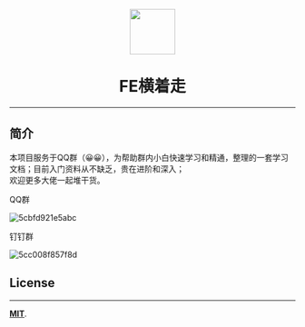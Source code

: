 <h1 align="center">
<br>
  <a href="https://github.com/fewalksideways/FeSidle"><img src="https://i.loli.net/2019/04/24/5cc00746c981f.png" width=80"></a>
  <br>
    <br>
FE横着走</h1>

---

## 简介

本项目服务于QQ群（😀😀），为帮助群内小白快速学习和精通，整理的一套学习文档；目前入门资料从不缺乏，贵在进阶和深入；  
欢迎更多大佬一起堆干货。

QQ群

![5cbfd921e5abc](https://i.loli.net/2019/04/24/5cbfd921e5abc.png)

钉钉群

![5cc008f857f8d](https://i.loli.net/2019/04/24/5cc008f857f8d.jpg)


## License

---
[**MIT**](https://github.com/fewalksideways/FeSidle/blob/master/LICENSE).
